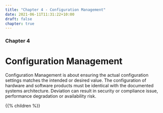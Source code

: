 ```yaml
---
title: "Chapter 4 - Configuration Management"
date: 2021-06-11T11:31:22+10:00
draft: false
chapter: true
---
```


### Chapter 4

# Configuration Management

Configuration Management is about ensuring the actual configuration settings matches the intended or desired value. The configuration of hardware and software products must be identical with the documented systems architecture. Deviation can result in security or compliance issue, performance degradation or availability risk. 

{{% children %}}